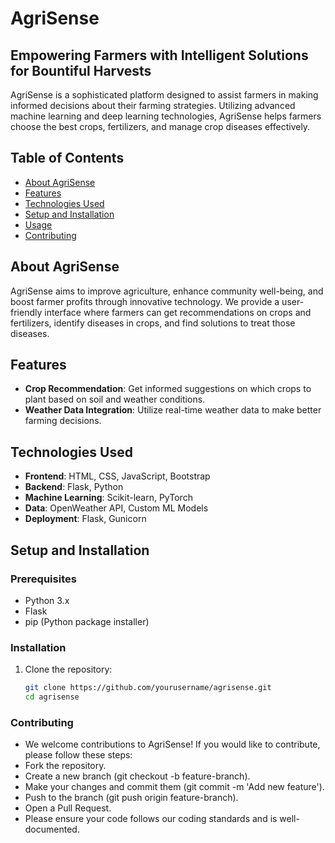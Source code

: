 # AgriSense

## Empowering Farmers with Intelligent Solutions for Bountiful Harvests

AgriSense is a sophisticated platform designed to assist farmers in making informed decisions about their farming strategies. Utilizing advanced machine learning and deep learning technologies, AgriSense helps farmers choose the best crops, fertilizers, and manage crop diseases effectively.

## Table of Contents
- [About AgriSense](#about-agrisense)
- [Features](#features)
- [Technologies Used](#technologies-used)
- [Setup and Installation](#setup-and-installation)
- [Usage](#usage)
- [Contributing](#contributing)

## About AgriSense
AgriSense aims to improve agriculture, enhance community well-being, and boost farmer profits through innovative technology. We provide a user-friendly interface where farmers can get recommendations on crops and fertilizers, identify diseases in crops, and find solutions to treat those diseases.

## Features
- **Crop Recommendation**: Get informed suggestions on which crops to plant based on soil and weather conditions.
- **Weather Data Integration**: Utilize real-time weather data to make better farming decisions.

## Technologies Used
- **Frontend**: HTML, CSS, JavaScript, Bootstrap
- **Backend**: Flask, Python
- **Machine Learning**: Scikit-learn, PyTorch
- **Data**: OpenWeather API, Custom ML Models
- **Deployment**: Flask, Gunicorn

## Setup and Installation
### Prerequisites
- Python 3.x
- Flask
- pip (Python package installer)

### Installation
1. Clone the repository:
   ```sh
   git clone https://github.com/yourusername/agrisense.git
   cd agrisense


### Contributing
- We welcome contributions to AgriSense! If you would like to contribute, please follow these steps:
- Fork the repository.
- Create a new branch (git checkout -b feature-branch).
- Make your changes and commit them (git commit -m 'Add new feature').
- Push to the branch (git push origin feature-branch).
- Open a Pull Request.
- Please ensure your code follows our coding standards and is well-documented.
